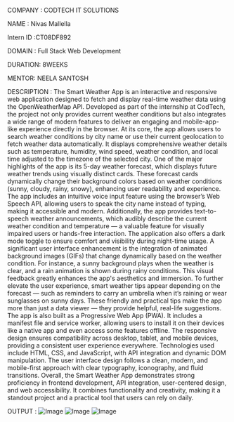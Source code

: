 COMPANY : CODTECH IT SOLUTIONS

NAME : Nivas Mallella

Intern ID :CT08DF892

DOMAIN : Full Stack Web Development

DURATION: 8WEEKS

MENTOR: NEELA SANTOSH

DESCRIPTION : The Smart Weather App is an interactive and responsive web application designed to fetch and display real-time weather data using the OpenWeatherMap API. Developed as part of the internship at CodTech, the project not only provides current weather conditions but also integrates a wide range of modern features to deliver an engaging and mobile-app-like experience directly in the browser.
At its core, the app allows users to search weather conditions by city name or use their current geolocation to fetch weather data automatically. It displays comprehensive weather details such as temperature, humidity, wind speed, weather condition, and local time adjusted to the timezone of the selected city.
One of the major highlights of the app is its 5-day weather forecast, which displays future weather trends using visually distinct cards. These forecast cards dynamically change their background colors based on weather conditions (sunny, cloudy, rainy, snowy), enhancing user readability and experience.
The app includes an intuitive voice input feature using the browser’s Web Speech API, allowing users to speak the city name instead of typing, making it accessible and modern. Additionally, the app provides text-to-speech weather announcements, which audibly describe the current weather condition and temperature — a valuable feature for visually impaired users or hands-free interaction.
The application also offers a dark mode toggle to ensure comfort and visibility during night-time usage. A significant user interface enhancement is the integration of animated background images (GIFs) that change dynamically based on the weather condition. For instance, a sunny background plays when the weather is clear, and a rain animation is shown during rainy conditions. This visual feedback greatly enhances the app's aesthetics and immersion.
To further elevate the user experience, smart weather tips appear depending on the forecast — such as reminders to carry an umbrella when it’s raining or wear sunglasses on sunny days. These friendly and practical tips make the app more than just a data viewer — they provide helpful, real-life suggestions.
The app is also built as a Progressive Web App (PWA). It includes a manifest file and service worker, allowing users to install it on their devices like a native app and even access some features offline. The responsive design ensures compatibility across desktop, tablet, and mobile devices, providing a consistent user experience everywhere.
Technologies used include HTML, CSS, and JavaScript, with API integration and dynamic DOM manipulation. The user interface design follows a clean, modern, and mobile-first approach with clear typography, iconography, and fluid transitions.
Overall, the Smart Weather App demonstrates strong proficiency in frontend development, API integration, user-centered design, and web accessibility. It combines functionality and creativity, making it a standout project and a practical tool that users can rely on daily.

OUTPUT :
![Image](https://github.com/user-attachments/assets/017d76e6-3280-4180-8960-f35203246fb6)
![Image](https://github.com/user-attachments/assets/ef01650c-b0de-4152-bc62-5e0c5d36e3b1)
![Image](https://github.com/user-attachments/assets/0173fdb7-f10b-46ed-b027-30c6bd7fa8af)

